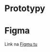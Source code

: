 # Prototypy 

# Figma 
Link na [Figmu tu](https://www.figma.com/design/Tr4I7OV2lvsMEeq8T2rcQ5/ELVIRA---redesign?node-id=0-1&t=59nre4yq9sdCnCCY-1)
